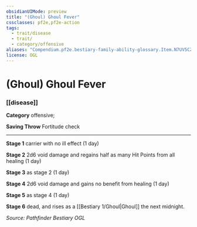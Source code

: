 ```yaml
---
obsidianUIMode: preview
title: "(Ghoul) Ghoul Fever"
cssclasses: pf2e,pf2e-action
tags:
  - trait/disease
  - trait/
  - category/offensive
aliases: "Compendium.pf2e.bestiary-family-ability-glossary.Item.N7UV5CZXtcoxDxCF"
license: OGL
---
```

# (Ghoul) Ghoul Fever

### [[disease]]

**Category** offensive; 




**Saving Throw** Fortitude check

* * *

**Stage 1** carrier with no ill effect (1 day)

**Stage 2** 2d6 void damage and regains half as many Hit Points from all healing (1 day)

**Stage 3** as stage 2 (1 day)

**Stage 4** 2d6 void damage and gains no benefit from healing (1 day)

**Stage 5** as stage 4 (1 day)

**Stage 6** dead, and rises as a [[Bestiary 1/Ghoul|Ghoul]] the next midnight.

*Source: Pathfinder Bestiary*
*OGL*